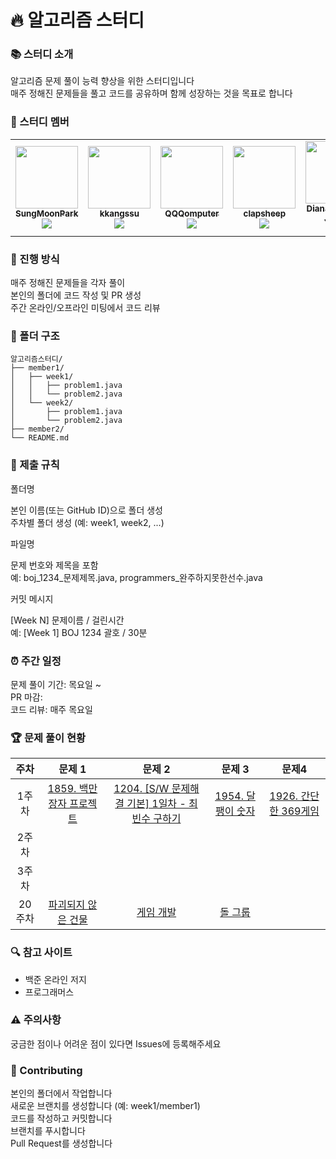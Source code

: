 # 🔥 알고리즘 스터디
### 📚 스터디 소개

알고리즘 문제 풀이 능력 향상을 위한 스터디입니다<br>
매주 정해진 문제들을 풀고 코드를 공유하며 함께 성장하는 것을 목표로 합니다

### 👥 스터디 멤버
<table>
  <tr>
    <td align="center"><a href="https://github.com/SungMoonPark"><img src="https://github.com/SungMoonPark.png" width="100px;" alt=""/><br />
      <sub><b>SungMoonPark</b></sub></a><br />
      <a href="https://github.com/SungMoonPark"><img src="https://img.shields.io/badge/GitHub-181717?style=flat&logo=github&logoColor=white"/></a></td>
    <td align="center"><a href="https://github.com/kkangssu"><img src="https://github.com/kkangssu.png" width="100px;" alt=""/><br />
      <sub><b>kkangssu</b></sub></a><br />
      <a href="https://github.com/kkangssu"><img src="https://img.shields.io/badge/GitHub-181717?style=flat&logo=github&logoColor=white"/></a></td>
    <td align="center"><a href="https://github.com/QQQomputer"><img src="https://github.com/QQQomputer.png" width="100px;" alt=""/><br />
      <sub><b>QQQomputer</b></sub></a><br />
      <a href="https://github.com/QQQomputer"><img src="https://img.shields.io/badge/GitHub-181717?style=flat&logo=github&logoColor=white"/></a></td>
    <td align="center"><a href="https://github.com/clapsheep"><img src="https://github.com/clapsheep.png" width="100px;" alt=""/><br />
      <sub><b>clapsheep</b></sub></a><br />
      <a href="https://github.com/clapsheep"><img src="https://img.shields.io/badge/GitHub-181717?style=flat&logo=github&logoColor=white"/></a></td>
    <td align="center"><a href="https://github.com/EliteZer0"><img src="https://github.com/EliteZer0.png" width="100px;" alt=""/><br />
      <sub><b>Diana Yeyoung Jeong</b></sub></a><br />
      <a href="https://github.com/EliteZer0"><img src="https://img.shields.io/badge/GitHub-181717?style=flat&logo=github&logoColor=white"/></a></td>
    <td align="center"><a href="https://github.com/rpeowiqu"><img src="https://github.com/rpeowiqu.png" width="100px;" alt=""/><br />
      <sub><b>JaeSeoHan</b></sub></a><br />
      <a href="https://github.com/rpeowiqu"><img src="https://img.shields.io/badge/GitHub-181717?style=flat&logo=github&logoColor=white"/></a></td>
  </tr>
</table>

### 📅 진행 방식

매주 정해진 문제들을 각자 풀이<br>
본인의 폴더에 코드 작성 및 PR 생성<br>
주간 온라인/오프라인 미팅에서 코드 리뷰

### 📁 폴더 구조
```
알고리즘스터디/
├── member1/
│   ├── week1/
│   │   ├── problem1.java
│   │   └── problem2.java
│   └── week2/
│       ├── problem1.java
│       └── problem2.java
├── member2/
└── README.md
```

### 📌 제출 규칙

폴더명

본인 이름(또는 GitHub ID)으로 폴더 생성<br>
주차별 폴더 생성 (예: week1, week2, ...)


파일명

문제 번호와 제목을 포함<br>
예: boj_1234_문제제목.java, programmers_완주하지못한선수.java


커밋 메시지

[Week N] 문제이름 / 걸린시간<br>
예: [Week 1] BOJ 1234 괄호 / 30분



### ⏰ 주간 일정

문제 풀이 기간: 목요일 ~ <br>
PR 마감:<br>
코드 리뷰: 매주 목요일<br>

### 🏆 문제 풀이 현황
주차 | 문제 1 | 문제 2 | 문제 3 | 문제4
:---: | :---: | :---: | :---: | :---:
1주차 | <a href="https://swexpertacademy.com/main/code/problem/problemDetail.do?contestProbId=AV5LrsUaDxcDFAXc&">1859. 백만 장자 프로젝트</a> | <a href="https://swexpertacademy.com/main/code/problem/problemDetail.do?contestProbId=AV13zo1KAAACFAYh">1204. [S/W 문제해결 기본] 1일차 - 최빈수 구하기</a> | <a href="https://swexpertacademy.com/main/code/problem/problemDetail.do?contestProbId=AV5PobmqAPoDFAUq">1954. 달팽이 숫자</a> | <a href="https://swexpertacademy.com/main/code/problem/problemDetail.do?contestProbId=AV5PTeo6AHUDFAUq">1926. 간단한 369게임</a> | <a href="https://swexpertacademy.com/main/code/problem/problemDetail.do?contestProbId=AV5PTeo6AHUDFAUq">1926. 간단한 369게임</a>
2주차 |  | | 
3주차 |  | |
20주차 | <a href="https://school.programmers.co.kr/learn/courses/30/lessons/92344">파괴되지 않은 건물</a> | <a href="https://www.acmicpc.net/problem/1516">게임 개발</a> | <a href="https://www.acmicpc.net/problem/12886">돌 그룹</a> 

### 🔍 참고 사이트

- 백준 온라인 저지
- 프로그래머스

### ⚠️ 주의사항

궁금한 점이나 어려운 점이 있다면 Issues에 등록해주세요

### 🤝 Contributing

본인의 폴더에서 작업합니다<br>
새로운 브랜치를 생성합니다 (예: week1/member1)<br>
코드를 작성하고 커밋합니다<br>
브랜치를 푸시합니다<br>
Pull Request를 생성합니다
